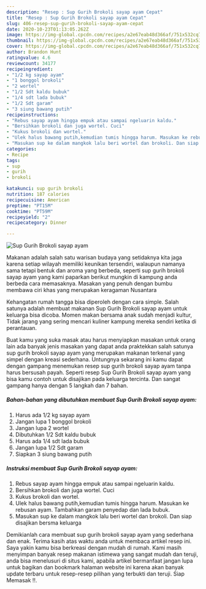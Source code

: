 ```yaml
---
description: "Resep : Sup Gurih Brokoli sayap ayam Cepat"
title: "Resep : Sup Gurih Brokoli sayap ayam Cepat"
slug: 406-resep-sup-gurih-brokoli-sayap-ayam-cepat
date: 2020-10-23T01:13:05.262Z
image: https://img-global.cpcdn.com/recipes/a2e67eab48d366af/751x532cq70/sup-gurih-brokoli-sayap-ayam-foto-resep-utama.jpg
thumbnail: https://img-global.cpcdn.com/recipes/a2e67eab48d366af/751x532cq70/sup-gurih-brokoli-sayap-ayam-foto-resep-utama.jpg
cover: https://img-global.cpcdn.com/recipes/a2e67eab48d366af/751x532cq70/sup-gurih-brokoli-sayap-ayam-foto-resep-utama.jpg
author: Brandon Hunt
ratingvalue: 4.6
reviewcount: 34177
recipeingredient:
- "1/2 kg sayap ayam"
- "1 bonggol brokoli"
- "2 wortel"
- "1/2 Sdt kaldu bubuk"
- "1/4 sdt lada bubuk"
- "1/2 Sdt garam"
- "3 siung bawang putih"
recipeinstructions:
- "Rebus sayap ayam hingga empuk atau sampai ngeluarin kaldu."
- "Bersihkan brokoli dan juga wortel. Cuci"
- "Kukus brokoli dan wortel."
- "Ulek halus bawang putih,kemudian tumis hingga harum. Masukan ke rebusan ayam. Tambahkan garam penyedap dan lada bubuk."
- "Masukan sup ke dalam mangkok lalu beri wortel dan brokoli. Dan siap disajikan bersma keluarga"
categories:
- Recipe
tags:
- sup
- gurih
- brokoli

katakunci: sup gurih brokoli 
nutrition: 187 calories
recipecuisine: American
preptime: "PT15M"
cooktime: "PT59M"
recipeyield: "2"
recipecategory: Dinner

---
```



![Sup Gurih Brokoli sayap ayam](https://img-global.cpcdn.com/recipes/a2e67eab48d366af/751x532cq70/sup-gurih-brokoli-sayap-ayam-foto-resep-utama.jpg)

Makanan adalah salah satu warisan budaya yang setidaknya kita jaga karena setiap wilayah memiliki keunikan tersendiri, walaupun namanya sama tetapi bentuk dan aroma yang berbeda, seperti sup gurih brokoli sayap ayam yang kami paparkan berikut mungkin di kampung anda berbeda cara memasaknya. Masakan yang penuh dengan bumbu membawa ciri khas yang merupakan keragaman Nusantara

Kehangatan rumah tangga bisa diperoleh dengan cara simple. Salah satunya adalah membuat makanan Sup Gurih Brokoli sayap ayam untuk keluarga bisa dicoba. Momen makan bersama anak sudah menjadi kultur, Tidak jarang yang sering mencari kuliner kampung mereka sendiri ketika di perantauan.



Buat kamu yang suka masak atau harus menyiapkan masakan untuk orang lain ada banyak jenis masakan yang dapat anda praktekkan salah satunya sup gurih brokoli sayap ayam yang merupakan makanan terkenal yang simpel dengan kreasi sederhana. Untungnya sekarang ini kamu dapat dengan gampang menemukan resep sup gurih brokoli sayap ayam tanpa harus bersusah payah.
Seperti resep Sup Gurih Brokoli sayap ayam yang bisa kamu contoh untuk disajikan pada keluarga tercinta. Dan sangat gampang hanya dengan 5 langkah dan 7 bahan.


<!--inarticleads1-->

##### Bahan-bahan yang dibutuhkan membuat Sup Gurih Brokoli sayap ayam:

1. Harus ada 1/2 kg sayap ayam
1. Jangan lupa 1 bonggol brokoli
1. Jangan lupa 2 wortel
1. Dibutuhkan 1/2 Sdt kaldu bubuk
1. Harus ada 1/4 sdt lada bubuk
1. Jangan lupa 1/2 Sdt garam
1. Siapkan 3 siung bawang putih




<!--inarticleads2-->

##### Instruksi membuat  Sup Gurih Brokoli sayap ayam:

1. Rebus sayap ayam hingga empuk atau sampai ngeluarin kaldu.
1. Bersihkan brokoli dan juga wortel. Cuci
1. Kukus brokoli dan wortel.
1. Ulek halus bawang putih,kemudian tumis hingga harum. Masukan ke rebusan ayam. Tambahkan garam penyedap dan lada bubuk.
1. Masukan sup ke dalam mangkok lalu beri wortel dan brokoli. Dan siap disajikan bersma keluarga




Demikianlah cara membuat sup gurih brokoli sayap ayam yang sederhana dan enak. Terima kasih atas waktu anda untuk membaca artikel resep ini. Saya yakin kamu bisa berkreasi dengan mudah di rumah. Kami masih menyimpan banyak resep makanan istimewa yang sangat mudah dan teruji, anda bisa menelusuri di situs kami, apabila artikel bermanfaat jangan lupa untuk bagikan dan bookmark halaman website ini karena akan banyak update terbaru untuk resep-resep pilihan yang terbukti dan teruji. Siap Memasak !!. 
